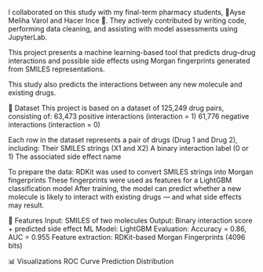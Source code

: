 
I collaborated on this study with my final-term pharmacy students, 🔬Ayse Meliha Varol and Hacer Ince 🔬. They actively contributed by writing code, performing data cleaning, and assisting with model assessments using JupyterLab.

This project presents a machine learning-based tool that predicts drug–drug interactions and possible side effects using Morgan fingerprints generated from SMILES representations.

This study also predicts the interactions between any new molecule and existing drugs.

🧪 Dataset
This project is based on a dataset of 125,249 drug pairs, consisting of:
63,473 positive interactions (interaction = 1)
61,776 negative interactions (interaction = 0)

Each row in the dataset represents a pair of drugs (Drug 1 and Drug 2), including:
Their SMILES strings (X1 and X2)
A binary interaction label (0 or 1)
The associated side effect name

To prepare the data:
RDKit was used to convert SMILES strings into Morgan fingerprints
These fingerprints were used as features for a LightGBM classification model
After training, the model can predict whether a new molecule is likely to interact with existing drugs — and what side effects may result.

🧪 Features
Input: SMILES of two molecules
Output: Binary interaction score + predicted side effect
ML Model: LightGBM
Evaluation: Accuracy = 0.86, AUC = 0.955
Feature extraction: RDKit-based Morgan Fingerprints (4096 bits)

📊 Visualizations
ROC Curve
Prediction Distribution
